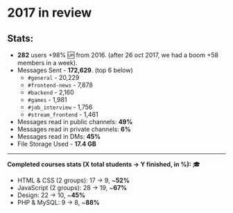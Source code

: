 # 2017 in review

## Stats:

- **282** users +98% :up: from 2016. (after 26 oct 2017, we had a boom +58 members in a week).
- Messages Sent - **172,629**. (top 6 below)
  - `#general` - 20,229
  - `#frontend-news` - 7,878
  - `#backend` - 2,160
  - `#games` - 1,981
  - `#job_interview` - 1,756
  - `#stream_frontend` - 1,461
- Messages read in public channels: **49%**
- Messages read in private channels: **6%** 
- Messages read in DMs: **45%** 
- File Storage Used - **17.4 GB**

--------------------------------------------------------------------------------

**Completed courses stats (X total students -> Y finished, in %):** :mortar_board:

- HTML & CSS (2 groups): 17 -> 9, ~**52%**
- JavaScript (2 groups): 28 -> 19, ~**67%**
- Design: 22 -> 10, ~**45%**
- PHP & MySQL: 9 -> 8, ~**88%**
